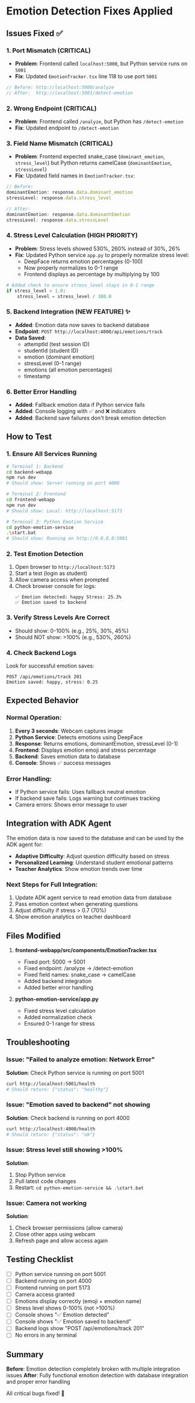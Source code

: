 # Emotion Detection Fixes Applied

## Issues Fixed ✅

### 1. Port Mismatch (CRITICAL)
- **Problem**: Frontend called `localhost:5000`, but Python service runs on `5001`
- **Fix**: Updated `EmotionTracker.tsx` line 118 to use port `5001`
```typescript
// Before: http://localhost:5000/analyze
// After:  http://localhost:5001/detect-emotion
```

### 2. Wrong Endpoint (CRITICAL)
- **Problem**: Frontend called `/analyze`, but Python has `/detect-emotion`
- **Fix**: Updated endpoint to `/detect-emotion`

### 3. Field Name Mismatch (CRITICAL)
- **Problem**: Frontend expected snake_case (`dominant_emotion`, `stress_level`) but Python returns camelCase (`dominantEmotion`, `stressLevel`)
- **Fix**: Updated field names in `EmotionTracker.tsx`:
```typescript
// Before:
dominantEmotion: response.data.dominant_emotion
stressLevel: response.data.stress_level

// After:
dominantEmotion: response.data.dominantEmotion
stressLevel: response.data.stressLevel
```

### 4. Stress Level Calculation (HIGH PRIORITY)
- **Problem**: Stress levels showed 530%, 260% instead of 30%, 26%
- **Fix**: Updated Python service `app.py` to properly normalize stress level:
  - DeepFace returns emotion percentages (0-100)
  - Now properly normalizes to 0-1 range
  - Frontend displays as percentage by multiplying by 100

```python
# Added check to ensure stress_level stays in 0-1 range
if stress_level > 1.0:
    stress_level = stress_level / 100.0
```

### 5. Backend Integration (NEW FEATURE) ✨
- **Added**: Emotion data now saves to backend database
- **Endpoint**: `POST http://localhost:4000/api/emotions/track`
- **Data Saved**:
  - attemptId (test session ID)
  - studentId (student ID)
  - emotion (dominant emotion)
  - stressLevel (0-1 range)
  - emotions (all emotion percentages)
  - timestamp

### 6. Better Error Handling
- **Added**: Fallback emotion data if Python service fails
- **Added**: Console logging with ✅ and ❌ indicators
- **Added**: Backend save failures don't break emotion detection

## How to Test

### 1. Ensure All Services Running
```bash
# Terminal 1: Backend
cd backend-webapp
npm run dev
# Should show: Server running on port 4000

# Terminal 2: Frontend  
cd frontend-webapp
npm run dev
# Should show: Local: http://localhost:5173

# Terminal 3: Python Emotion Service
cd python-emotion-service
.\start.bat
# Should show: Running on http://0.0.0.0:5001
```

### 2. Test Emotion Detection
1. Open browser to `http://localhost:5173`
2. Start a test (login as student)
3. Allow camera access when prompted
4. Check browser console for logs:
   ```
   ✅ Emotion detected: happy Stress: 25.3%
   ✅ Emotion saved to backend
   ```

### 3. Verify Stress Levels Are Correct
- Should show: 0-100% (e.g., 25%, 30%, 45%)
- Should NOT show: >100% (e.g., 530%, 260%)

### 4. Check Backend Logs
Look for successful emotion saves:
```
POST /api/emotions/track 201
Emotion saved: happy, stress: 0.25
```

## Expected Behavior

### Normal Operation:
1. **Every 3 seconds**: Webcam captures image
2. **Python Service**: Detects emotions using DeepFace
3. **Response**: Returns emotions, dominantEmotion, stressLevel (0-1)
4. **Frontend**: Displays emotion emoji and stress percentage
5. **Backend**: Saves emotion data to database
6. **Console**: Shows ✅ success messages

### Error Handling:
- If Python service fails: Uses fallback neutral emotion
- If backend save fails: Logs warning but continues tracking
- Camera errors: Shows error message to user

## Integration with ADK Agent

The emotion data is now saved to the database and can be used by the ADK agent for:
- **Adaptive Difficulty**: Adjust question difficulty based on stress
- **Personalized Learning**: Understand student emotional patterns
- **Teacher Analytics**: Show emotion trends over time

### Next Steps for Full Integration:
1. Update ADK agent service to read emotion data from database
2. Pass emotion context when generating questions
3. Adjust difficulty if stress > 0.7 (70%)
4. Show emotion analytics on teacher dashboard

## Files Modified

1. **frontend-webapp/src/components/EmotionTracker.tsx**
   - Fixed port: 5000 → 5001
   - Fixed endpoint: /analyze → /detect-emotion
   - Fixed field names: snake_case → camelCase
   - Added backend integration
   - Added better error handling

2. **python-emotion-service/app.py**
   - Fixed stress level calculation
   - Added normalization check
   - Ensured 0-1 range for stress

## Troubleshooting

### Issue: "Failed to analyze emotion: Network Error"
**Solution**: Check Python service is running on port 5001
```bash
curl http://localhost:5001/health
# Should return: {"status": "healthy"}
```

### Issue: "Emotion saved to backend" not showing
**Solution**: Check backend is running on port 4000
```bash
curl http://localhost:4000/health
# Should return: {"status": "ok"}
```

### Issue: Stress level still showing >100%
**Solution**: 
1. Stop Python service
2. Pull latest code changes
3. Restart: `cd python-emotion-service && .\start.bat`

### Issue: Camera not working
**Solution**:
1. Check browser permissions (allow camera)
2. Close other apps using webcam
3. Refresh page and allow access again

## Testing Checklist

- [ ] Python service running on port 5001
- [ ] Backend running on port 4000  
- [ ] Frontend running on port 5173
- [ ] Camera access granted
- [ ] Emotions display correctly (emoji + emotion name)
- [ ] Stress level shows 0-100% (not >100%)
- [ ] Console shows "✅ Emotion detected"
- [ ] Console shows "✅ Emotion saved to backend"
- [ ] Backend logs show "POST /api/emotions/track 201"
- [ ] No errors in any terminal

## Summary

**Before**: Emotion detection completely broken with multiple integration issues
**After**: Fully functional emotion detection with database integration and proper error handling

All critical bugs fixed! 🎉
